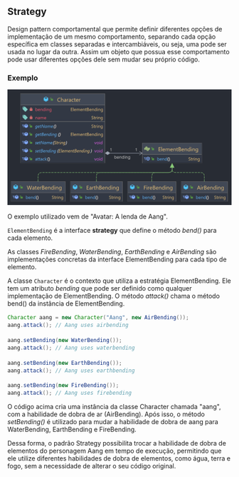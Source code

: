 ## Strategy

Design pattern comportamental que permite definir diferentes opções de implementação de um mesmo comportamento, separando cada opção específica em classes separadas e intercambiáveis, ou seja, uma pode ser usada no lugar da outra. Assim um objeto que possua esse comportamento pode usar diferentes opções dele sem mudar seu próprio código. 

### Exemplo

![strategy-diagram](../UML_Diagrams/strategy.png)

O exemplo utilizado vem de "Avatar: A lenda de Aang".

```ElementBending``` é a interface **strategy** que define o método _bend()_ para cada elemento. 

As classes _FireBending_, _WaterBending_, _EarthBending_ e _AirBending_ são implementações concretas da interface ElementBending para cada tipo de elemento.

A classe ```Character``` é o contexto que utiliza a estratégia ElementBending. Ele tem um atributo _bending_ que pode ser definido como qualquer implementação de ElementBending. O método _attack()_ chama o método bend() da instância de ElementBending.

```java
Character aang = new Character("Aang", new AirBending());
aang.attack(); // Aang uses airbending

aang.setBending(new WaterBending());
aang.attack(); // Aang uses waterbending

aang.setBending(new EarthBending());
aang.attack(); // Aang uses earthbending

aang.setBending(new FireBending());
aang.attack(); // Aang uses firebending
```

O código acima cria uma instância da classe Character chamada "aang", com a habilidade de dobra de ar (AirBending).
Após isso, o método _setBending()_ é utilizado para mudar a habilidade de dobra de aang para WaterBending, EarthBending e FireBending.

Dessa forma, o padrão Strategy possibilita trocar a habilidade de dobra de elementos do personagem Aang em tempo de execução, permitindo que ele utilize diferentes habilidades de dobra de elementos, como água, terra e fogo, sem a necessidade de alterar o seu código original.